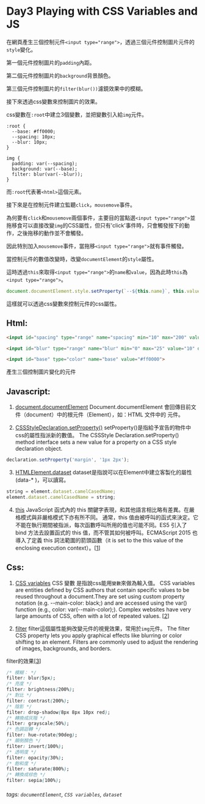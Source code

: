 # Day3 Playing with CSS Variables and JS

在網頁產生三個控制元件`<input type="range">`，透過三個元件控制圖片元件的`style`變化。

第一個元件控制圖片的`padding`內距。

第二個元件控制圖片的`background`背景顏色。

第三個元件控制圖片的`filter(blur())`濾鏡效果中的模糊。

接下來透過css變數來控制圖片的效果。

css變數在`:root`中建立3個變數，並把變數引入給`img`元件。

```css=
:root {
  --base: #ff0000;
  --spacing: 10px;
  --blur: 10px;
}

img {
  padding: var(--spacing);
  background: var(--base);
  filter: blur(var(--blur));
}
```

而`:root`代表著`<html>`這個元素。

接下來是在控制元件建立監聽`click`，`mousemove`事件。

為何要有`click`和`mousemove`兩個事件，主要目的當點選`<input type="range">`並拖移食可以直接改變`img`的CSS屬性，但只有'click'事件時，只會觸發按下的動作，之後拖移的動作並不會觸發。

因此特別加入`mousemove`事件，當拖移`<input type="range">`就有事件觸發。

當控制元件的數值改變時，改變`documentElement`的`style`屬性。

這時透過`this`來取得`<input type="range">`的`name`和`value`，因為此時`this`為`<input type="range">`。

```javascript
document.documentElement.style.setProperty(`--${this.name}`, this.value + suffix)
```
這樣就可以透過css變數來控制元件的css屬性。

## Html:

```html
<input id="spacing" type="range" name="spacing" min="10" max="200" value="10" data-sizing="px">

<input id="blur" type="range" name="blur" min="0" max="25" value="10" data-sizing="px">

<input id="base" type="color" name="base" value="#ff0000">

```
產生三個控制圖片變化的元件

## Javascript:
1. [document.documentElement](https://developer.mozilla.org/zh-TW/docs/Web/API/Document/documentElement) 
   Document.documentElement 會回傳目前文件（document）中的根元件（Element），如：HTML 文件中的 <html> 元件。 
    
2. [CSSStyleDeclaration.setProperty()](https://developer.mozilla.org/zh-TW/docs/Web/API/CSSStyleDeclaration/setProperty) 
   setProperty()是指給予宣告的物件中css的屬性指派新的數值。
   The CSSStyle Declaration.setProperty() method interface sets a new value for a property on a CSS style declaration object. 

```javascript
declaration.setProperty('margin', '1px 2px');
```

3. [HTMLElement.dataset](https://developer.mozilla.org/en-US/docs/Web/API/HTMLElement/dataset) 
   dataset是指說可以在Element中建立客製化的屬性(data-* )，可以讀寫。 

```javascript
string = element.dataset.camelCasedName;
element.dataset.camelCasedName = string;
```

4. [this](https://developer.mozilla.org/zh-TW/docs/Web/JavaScript/Reference/Operators/this)
   JavaScript 函式內的 this 關鍵字表現，和其他語言相比略有差異。在嚴格模式與非嚴格模式下亦有所不同。
通常，this 值由被呼叫的函式來決定。它不能在執行期間被指派，每次函數呼叫所用的值也可能不同。ES5 引入了 bind 方法去設置函式的 this 值，而不管其如何被呼叫。ECMAScript 2015 也導入了定義 this 詞法範圍的箭頭函數（it is set to the this value of the enclosing execution context）。[[1](https://kuro.tw/posts/2017/10/12/What-is-THIS-in-JavaScript-%E4%B8%8A/)]


## Css:
1. [CSS variables](https://developer.mozilla.org/en-US/docs/Web/CSS/Using_CSS_variables) 
   CSS 變數 是指說css能用`變數`來做為輸入值。
   CSS variables are entities defined by CSS authors that contain specific values to be reused throughout a document.They are set using custom property notation (e.g. --main-color: black;) and are accessed using the var() function (e.g., color: var(--main-color);). Complex websites have very large amounts of CSS, often with a lot of repeated values. [[2](http://www.zendei.com/article/19844.html)]

2. [filter](https://developer.mozilla.org/en-US/docs/Web/CSS/filter) 
   filter這個屬性能夠改變元件的視覺效果，常用於`img`元件。
   The filter CSS property lets you apply graphical effects like blurring or color shifting to an element. Filters are commonly used to adjust the rendering of images, backgrounds, and borders. 

filter的效果[[3](https://www.w3schools.com/cssref/css3_pr_filter.asp)]

```css
/* 模糊： */
filter: blur(5px);
/* 亮度 */
filter: brightness(200%);
/* 對比 */
filter: contrast(200%);
/* 陰影 */
filter: drop-shadow(8px 8px 10px red);
/* 轉換成灰階 */
filter: grayscale(50%);
/* 色調迴轉 */
filter: hue-rotate(90deg);
/* 顛倒顏色 */
filter: invert(100%);
/* 透明度 */
filter: opacity(30%);
/* 飽和度 */
filter: saturate(800%);
/* 轉換成棕色 */
filter: sepia(100%);
```

###### tags: `documentElement`, `CSS variables`, `dataset`